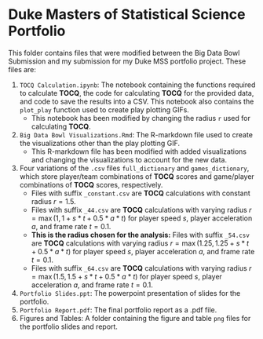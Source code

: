 # Duke Masters of Statistical Science Portfolio

This folder contains files that were modified between the Big Data Bowl Submission and my submission for my Duke MSS portfolio project. These files are:

1.  `TOCQ Calculation.ipynb`: The notebook containing the functions required to calculate **TOCQ**, the code for calculating **TOCQ** for the provided data, and code to save the results into a CSV. This notebook also contains the `plot_play` function used to create play plotting GIFs.
    -  This notebook has been modified by changing the radius `r` used for calculating **TOCQ**.   
2.  `Big Data Bowl Visualizations.Rmd`: The R-markdown file used to create the visualizations other than the play plotting GIF.
    -  This R-markdown file has been modified with added visualizations and changing the visualizations to account for the new data.
4.  Four variations of the `.csv` files `full_dictionary` and `games_dictionary`, which store player/team combinations of **TOCQ** scores and game/player combinations of **TOCQ** scores, respectively.
    -  Files with suffix `_constant.csv` are **TOCQ** calculations with constant radius $r = 1.5$.
    -  Files with suffix `_44.csv` are **TOCQ** calculations with varying radius $r = \max(1, 1 + s*t + 0.5*a*t)$ for player speed $s$, player acceleration $a$, and frame rate $t = 0.1$.
    -  **This is the radius chosen for the analysis:** Files with suffix `_54.csv` are **TOCQ** calculations with varying radius $r = \max(1.25, 1.25 + s*t + 0.5*a*t)$ for player speed $s$, player acceleration $a$, and frame rate $t = 0.1$.
    -  Files with suffix `_64.csv` are **TOCQ** calculations with varying radius $r = \max(1.5, 1.5 + s*t + 0.5*a*t)$ for player speed $s$, player acceleration $a$, and frame rate $t = 0.1$.
5.  `Portfolio Slides.ppt`: The powerpoint presentation of slides for the portfolio.
6.  `Portfolio Report.pdf`: The final portfolio report as a .pdf file.
7.  Figures and Tables: A folder containing the figure and table `png` files for the portfolio slides and report.